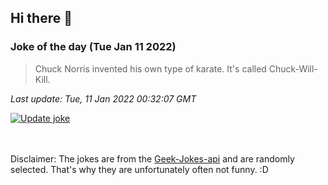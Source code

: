 ## Hi there 👋

### Joke of the day (Tue Jan 11 2022)
<!-- joke -->
>Chuck Norris invented his own type of karate. It's called Chuck-Will-Kill.
<!-- /joke -->

*Last update: Tue, 11 Jan 2022 00:32:07 GMT*

[![Update joke](https://github.com/nclskfm/nclskfm/actions/workflows/joke.yml/badge.svg)](https://github.com/nclskfm/nclskfm/actions/workflows/joke.yml)

<br><br>
Disclaimer: The jokes are from the [Geek-Jokes-api](https://github.com/sameerkumar18/geek-joke-api) and are randomly selected. That's why they are unfortunately often not funny. :D
